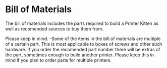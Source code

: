 # Bill of Materials

The bill of materials includes the parts required to build a Printer Kitten as well as recomended sources to buy them from.

Please keep in mind.
-Some of the items in the bill of materials are multiple of a certain part. This is most applicable to boxes of screws and other such hardware. If you order the recomended part number there will be extras of the part, sometimes enough to build another printer. Please keep this in mind if you plan to order parts for multiple printers.
 
